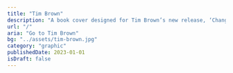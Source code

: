 ```yaml
---
title: "Tim Brown"
description: "A book cover designed for Tim Brown’s new release, ‘Change’"
url: "/"
aria: "Go to Tim Brown"
bg: "../assets/tim-brown.jpg"
category: "graphic"
publishedDate: 2023-01-01
isDraft: false
---
```

